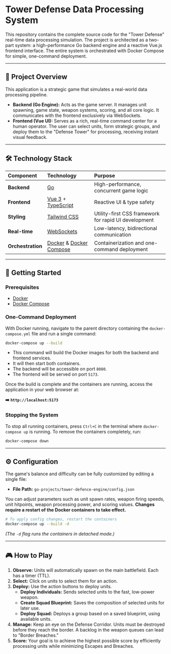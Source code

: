 # Tower Defense Data Processing System

This repository contains the complete source code for the "Tower Defense" real-time data processing simulation. The project is architected as a two-part system: a high-performance Go backend engine and a reactive Vue.js frontend interface. The entire system is orchestrated with Docker Compose for simple, one-command deployment.

---

## 📖 Project Overview

This application is a strategic game that simulates a real-world data processing pipeline.

-   **Backend (Go Engine):** Acts as the game server. It manages unit spawning, game state, weapon systems, scoring, and all core logic. It communicates with the frontend exclusively via WebSockets.
-   **Frontend (Vue UI):** Serves as a rich, real-time command center for a human operator. The user can select units, form strategic groups, and deploy them to the "Defense Tower" for processing, receiving instant visual feedback.

---

## 🛠️ Technology Stack

| Component | Technology                                                              | Purpose                                          |
| :-------- | :---------------------------------------------------------------------- | :----------------------------------------------- |
| **Backend** | [Go](https://go.dev/)                                                   | High-performance, concurrent game logic          |
| **Frontend**  | [Vue 3](https://vuejs.org/) + [TypeScript](https://www.typescriptlang.org/) | Reactive UI & type safety                        |
| **Styling**   | [Tailwind CSS](https://tailwindcss.com/)                                | Utility-first CSS framework for rapid UI development |
| **Real-time** | [WebSockets](https://developer.mozilla.org/en-US/docs/Web/API/WebSockets_API)      | Low-latency, bidirectional communication       |
| **Orchestration** | [Docker](https://www.docker.com/) & [Docker Compose](https://docs.docker.com/compose/)    | Containerization and one-command deployment    |

---

## 🚀 Getting Started

### Prerequisites

-   [Docker](https://docs.docker.com/get-docker/)
-   [Docker Compose](https://docs.docker.com/compose/install/)

### One-Command Deployment

With Docker running, navigate to the parent directory containing the `docker-compose.yml` file and run a single command:

```bash
docker-compose up --build
```

-   This command will build the Docker images for both the backend and frontend services.
-   It will then start both containers.
-   The backend will be accessible on port `8080`.
-   The frontend will be served on port `5173`.

Once the build is complete and the containers are running, access the application in your web browser at:

**➡️ `http://localhost:5173`**

### Stopping the System

To stop all running containers, press `Ctrl+C` in the terminal where `docker-compose up` is running. To remove the containers completely, run:

```bash
docker-compose down
```

---

## ⚙️ Configuration

The game's balance and difficulty can be fully customized by editing a single file:

-   **File Path:** `go-projects/tower-defence-engine/config.json`

You can adjust parameters such as unit spawn rates, weapon firing speeds, unit hitpoints, weapon processing power, and scoring values. **Changes require a restart of the Docker containers to take effect.**

```bash
# To apply config changes, restart the containers
docker-compose up --build -d
```
*(The `-d` flag runs the containers in detached mode.)*

---

## 🎮 How to Play

1.  **Observe:** Units will automatically spawn on the main battlefield. Each has a timer (TTL).
2.  **Select:** Click on units to select them for an action.
3.  **Deploy:** Use the action buttons to deploy units.
    -   **Deploy Individuals:** Sends selected units to the fast, low-power weapon.
    -   **Create Squad Blueprint:** Saves the composition of selected units for later use.
    -   **Deploy Squad:** Deploys a group based on a saved blueprint, using available units.
4.  **Manage:** Keep an eye on the Defense Corridor. Units must be destroyed before they reach the border. A backlog in the weapon queues can lead to "Border Breaches."
5.  **Score:** Your goal is to achieve the highest possible score by efficiently processing units while minimizing Escapes and Breaches.
